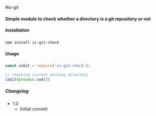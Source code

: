#is-git
#### Simple module to check whether a directory is a git repository or not

##### Installation
```bash
npm install is-git-check
```

##### Usage
```javascript
const isGit = require('is-git-check');

// checking current working directory
isGit(process.cwd())
```

##### Changelog
  - 1.0
    - Initial commit
